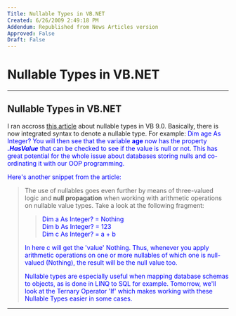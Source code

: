 ```yaml
---
Title: Nullable Types in VB.NET
Created: 6/26/2009 2:49:18 PM
Addendum: Republished from News Articles version
Approved: False
Draft: False
---
```

# Nullable Types in VB.NET

---

## Nullable Types in VB.NET

I ran accross [this article](http://bartdesmet.net/blogs/bart/archive/2007/08/30/visual-basic-9-0-feature-focus-nullable-types.aspx) about nullable types in VB 9.0. Basically, there is now integrated syntax to denote a nullable type. For example:
<font color="#0000ff">Dim<span class="Apple-converted-space">&#160;</span>age <font color="#0000ff">As Integer?
You will then see that the variable **age** now has the property ***.HasValue*** that can be checked to see if the value is null or not. This has great potential for the whole issue about databases storing nulls and co-ordinating it with our OOP programming.



Here's another snippet from the article:


> The use of nullables goes even further by means of three-valued logic and **null propagation** when working with arithmetic operations on nullable value types. Take a look at the following fragment:
> 
> 
> 
> > <font color="#0000ff">Dim<span class="Apple-converted-space">&#160;</span>a <font color="#0000ff">As Integer? = <font color="#0000ff">Nothing  
> > <font color="#0000ff">Dim<span class="Apple-converted-space">&#160;</span>b <font color="#0000ff">As Integer? = 123                 
> > <font color="#0000ff">Dim<span class="Apple-converted-space">&#160;</span>c <font color="#0000ff">As Integer? = a + b
> 
> 
> 
> In here c will get the 'value' Nothing. Thus, whenever you apply arithmetic operations on one or more nullables of which one is null-valued (Nothing), the result will be the null value too.
> 
> 
> 
> Nullable types are especially useful when mapping database schemas to objects, as is done in LINQ to SQL for example. Tomorrow, we'll look at the Ternary Operator 'If' which makes working with these Nullable Types easier in some cases.




---

